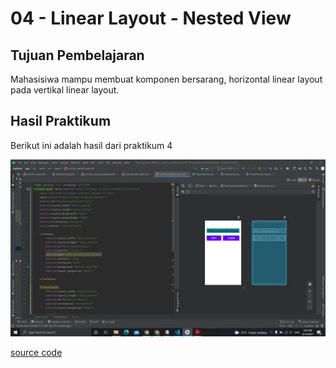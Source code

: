 # 04 - Linear Layout - Nested View

## Tujuan Pembelajaran
Mahasisiwa mampu membuat komponen bersarang, horizontal linear layout
pada vertikal linear layout.

## Hasil Praktikum

Berikut ini adalah hasil dari praktikum 4

![Screenshot Hasil Percobaan](img/nested_view.PNG)

[source code](../../src/02_layout&activity\app\src\main\res\layout/activity_nested_view.xml)